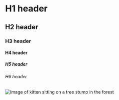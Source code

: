 # H1 header
## H2 header
### H3 header
#### H4 header
##### H5 header
###### H6 header


![Image of kitten sitting on a tree stump in the forest](https://cdn.pixabay.com/photo/2017/02/20/18/03/cat-2083492_1280.jpg)
